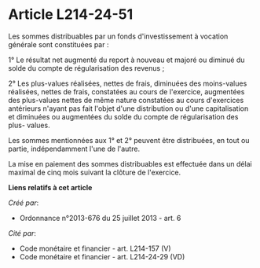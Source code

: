 # Article L214-24-51

Les sommes distribuables par un fonds d'investissement à vocation générale sont constituées par :

1° Le résultat net augmenté du report à nouveau et majoré ou diminué du solde du compte de régularisation des revenus ;

2° Les plus-values réalisées, nettes de frais, diminuées des moins-values réalisées, nettes de frais, constatées au cours de
l'exercice, augmentées des plus-values nettes de même nature constatées au cours d'exercices antérieurs n'ayant pas fait
l'objet d'une distribution ou d'une capitalisation et diminuées ou augmentées du solde du compte de régularisation des plus-
values.

Les sommes mentionnées aux 1° et 2° peuvent être distribuées, en tout ou partie, indépendamment l'une de l'autre.

La mise en paiement des sommes distribuables est effectuée dans un délai maximal de cinq mois suivant la clôture de
l'exercice.

**Liens relatifs à cet article**

_Créé par_:

  - Ordonnance n°2013-676 du 25 juillet 2013 - art. 6

_Cité par_:

  - Code monétaire et financier - art. L214-157 (V)
  - Code monétaire et financier - art. L214-24-29 (VD)
